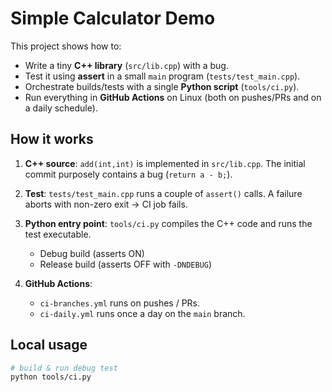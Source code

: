 # Simple Calculator Demo

This project shows how to:

- Write a tiny **C++ library** (`src/lib.cpp`) with a bug.
- Test it using **assert** in a small `main` program (`tests/test_main.cpp`).
- Orchestrate builds/tests with a single **Python script** (`tools/ci.py`).
- Run everything in **GitHub Actions** on Linux (both on pushes/PRs and on a daily schedule).

## How it works

1. **C++ source**:
   `add(int,int)` is implemented in `src/lib.cpp`.
   The initial commit purposely contains a bug (`return a - b;`).

2. **Test**:
   `tests/test_main.cpp` runs a couple of `assert()` calls.
   A failure aborts with non-zero exit → CI job fails.

3. **Python entry point**:
   `tools/ci.py` compiles the C++ code and runs the test executable.
   - Debug build (asserts ON)
   - Release build (asserts OFF with `-DNDEBUG`)

4. **GitHub Actions**:
   - `ci-branches.yml` runs on pushes / PRs.
   - `ci-daily.yml` runs once a day on the `main` branch.

## Local usage

```bash
# build & run debug test
python tools/ci.py
